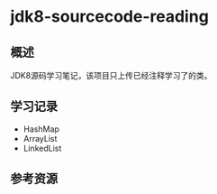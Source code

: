 # jdk8-sourcecode-reading
## 概述

JDK8源码学习笔记，该项目只上传已经注释学习了的类。

## 学习记录

- HashMap
- ArrayList
- LinkedList

  

## 参考资源


